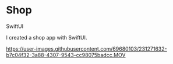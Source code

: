 # Shop
SwiftUI

I created a shop app with SwiftUI.


https://user-images.githubusercontent.com/69680103/231271632-b7c04f32-3a88-4307-9543-cc98075badcc.MOV

